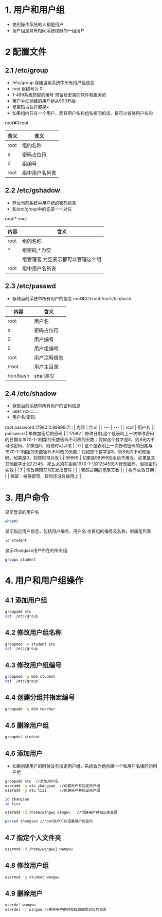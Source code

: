 # 1. 用户和用户组
- 使用操作系统的人都是用户
- 用户组是具有相同系统权限的一组用户

# 2 配置文件
## 2.1 /etc/group
- /etc/group 存储当前系统中所有用户组信息
- root 组编号为 0
- 1-499系统预留的编号 预留给安装的软件和服务的
- 用户手动创建的用户组从500开始
- 组密码占位符都是x
- 如果组内只有一个用户，而且用户名和组名相同的话，是可以省略用户名的

root:x:0:root

| 含义 | 含义 |
| --- | --- |
| root | 组的名称 |
| x | 密码占位符 |
| 0 | 组编号 |
| root | 组中用户名列表 |

## 2.2 /etc/gshadow
- 存放当前系统中用户组的密码信息
- 和/etc/group中的记录一一对应

root:*::root

| 内容 | 含义 |
| --- | --- |
| root | 组的名称 |
| * | 组密码,*为空 |
|  | 组管理者,为空表示都可以管理这个组 |
| root | 组中用户名列表 |

## 2.3 /etc/passwd
- 存储当前系统中所有用户的信息
root:x:0:0:root:/root:/bin/bash

| 内容 | 含义 |
| --- | --- |
| root | 用户名 |
| x | 密码占位符 |
| 0 | 用户编号 |
| 0 | 用户组编号 |
| root | 用户注释信息 |
| /root | 用户主目录 |
| /bin/bash | shell类型 |

## 2.4 /etc/shadow
- 存放当前系统中所有用户的密码信息
- user:xxx:::::::
- 用户名:密码:

root:password:17982:0:99999:7:::
| 内容 | 含义 |
| --- | --- |
| root | 用户名 |
| password | 单向加密后的密码 |
| 17982 | 修改日期,这个是表明上一次修改密码的日期与1970-1-1相距的天数密码不可改的天数：假如这个数字是8，则8天内不可改密码，如果是0，则随时可以改 |
| 0 | 这个是表明上一次修改密码的日期与1970-1-1相距的天数密码不可改的天数：假如这个数字是8，则8天内不可改密码，如果是0，则随时可以改 |
| 99999 | 如果是99999则永远不用改。如果是其其他数字比如12345，那么必须在距离1970-1-1的12345天内修改密码，否则密码失效 |
| 7 | 修改期限前N天发出警告 |
|  | 密码过期的宽限天数 |
|  | 帐号失效日期 |
|  | 保留：被保留项，暂时还没有被用上 |

# 3. 用户命令
显示登录的用户名
```bash
whoami
```
显示指定用户信息，包括用户编号，用户名 主要组的编号及名称，附属组列表
```bash
id student
```
显示zhangsan用户所在的所有组
```bash
groups student 
```
# 4. 用户和用户组操作
## 4.1 添加用户组
```bash
groupadd stu
cat  /etc/group
```
## 4.2 修改用户组名称
```bash
groupmod -n student stu
cat  /etc/group
```
## 4.3 修改用户组编号
```bash
groupmod -g 666 student
cat  /etc/group
```
## 4.4 创建分组并指定编号 
```bash
groupadd -g 888 teacher
```
## 4.5 删除用户组
```bash
groupdel student
```
## 4.6 添加用户
- 如果创建用户的时候没有指定用户组，系统会为他创建一个和用户名相同的用户组
```bash
groupadd stu  //添加用户组
useradd -g stu zhangsan  //创建用户并指定用户组
useradd -g stu lisi      //创建用户并指定用户组

id zhangsan
id lisi

useradd -d /home/wangwu wangwu   //创建用户并指定家目录

passwd zhangsan //root用户可以设置用户的密码
```
## 4.7 指定个人文件夹
```bash
usermod -d /home/wangwu2 wangwu
```
## 4.8 修改用户组
```bash
usermod -g student wangwu
```
## 4.9 删除用户
```bash
userdel wangwu
userdel -r wangwu //删除用户的时候级联删除对应的目录
```